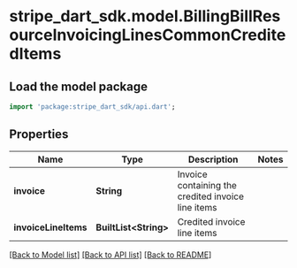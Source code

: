 # stripe_dart_sdk.model.BillingBillResourceInvoicingLinesCommonCreditedItems

## Load the model package
```dart
import 'package:stripe_dart_sdk/api.dart';
```

## Properties
Name | Type | Description | Notes
------------ | ------------- | ------------- | -------------
**invoice** | **String** | Invoice containing the credited invoice line items | 
**invoiceLineItems** | **BuiltList&lt;String&gt;** | Credited invoice line items | 

[[Back to Model list]](../README.md#documentation-for-models) [[Back to API list]](../README.md#documentation-for-api-endpoints) [[Back to README]](../README.md)


